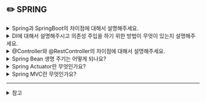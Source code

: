## ✏️ SPRING


<details>
  <summary>Spring과 SpringBoot의 차이점에 대해서 설명해주세요.</summary> 
    Spring은 사용자가 설정 파일이나 빈 객체 등록, 빈 객체간의 의존성을 직접 작성해야하기 때문에 보다 세밀한 작업을 해야할 경우 사용하는 것이 좋습니다.

반면 SpringBoot는 사용자가 보다 쉽게 Spring을 사용할 수 있도록 설정과 의존성 처리를 자동으로 처리해줍니다. 따라서 간단하고 빠르게 Spring 어플리케이션을 개발하고자 하는 경우에 사용하는 것이 좋습니다.

</details>

<details>
  <summary>DI에 대해서 설명해주시고 의존성 주입을 하기 위한 방법이 무엇이 있는지 설명해주세요.</summary> 
  개발자가 Spring 프레임워크에 **의존성을 주입**하면서 객체간의 결합을 느슨하게 만드는 것을 의미합니다.

의존성을 주입하기 위한 방법으로는 생성자 주입, 필드 주입, setter 주입이 있습니다.
</details>

<details>
  <summary>@Controller와 @RestController의 차이점에 대해서 설명해주세요.</summary> 
  @Controller는 Model 객체를 만들어 데이터를 담고 View를 찾을 수 있으며, @ResponseBody를 같이 쓸 경우 객체 데이터를 반환할 수 있습니다.

@RestController는 @Controller에서 @ResponseBody를 합친 것으로, 좀 더 편리하게 사용할 수 있지만 객체 데이터만 반환이 가능합니다.
</details>

<details>
  <summary>Spring Bean 생명 주기는 어떻게 되나요?</summary> 
  
  Spring에서 Bean의 생명 주기는 객체가 생성되고, 의존성이 주입되며, 사용된 후 소멸되는 과정을 의미합니다. 
  
  먼저, Spring 컨테이너가 Bean을 생성한 후, @Autowired 등을 활용하여 필요한 의존성을 주입합니다. 
  
  이후, 초기화 단계에서 @PostConstruct 어노테이션을 사용하면 Bean이 준비된 후 특정 로직을 실행할 수 있습니다. Bean이 애플리케이션에서 정상적으로 사용되다가 컨테이너가 종료될 때는 @PreDestroy를 활용하여 필요한 정리 작업을 수행할 수 있습니다. 
  
  이러한 생명 주기를 활용하면 Bean의 생성과 소멸 과정에서 필요한 설정을 유연하게 제어할 수 있습니다.
</details>

<details>
  <summary>Spring Actuator란 무엇인가요?</summary> 
  
Spring Actuator는 애플리케이션의 상태를 모니터링하고 관리할 수 있도록 도와주는 Spring Boot의 기능입니다. 이를 활용하면 애플리케이션의 헬스 체크, 메트릭 수집, 환경 정보 조회 등의 기능을 쉽게 구현할 수 있습니다. 예를 들어, /actuator/health 엔드포인트를 호출하면 애플리케이션의 현재 상태를 확인할 수 있고, /actuator/metrics를 통해 성능 데이터를 조회할 수 있습니다. 

Spring Actuator는 기본적으로 여러 모니터링 도구와 연동이 가능하며, Prometheus나 Grafana 같은 시스템과 함께 사용하면 보다 효과적인 성능 분석이 가능합니다. 

이를 통해 개발자는 애플리케이션의 상태를 실시간으로 확인하고 장애 발생 시 신속하게 대응할 수 있습니다.

</details>

<details>
  <summary>Spring MVC란 무엇인가요?</summary> 
  
Spring MVC는 Spring Framework에서 제공하는 웹 애플리케이션 개발을 위한 구조입니다. 클라이언트가 HTTP 요청을 보내면, 이를 DispatcherServlet이 가로채고 적절한 컨트롤러로 전달하여 처리한 후, 다시 클라이언트에게 응답하는 방식으로 동작합니다. 컨트롤러에서는 @RequestMapping이나 @GetMapping 등의 어노테이션을 사용하여 요청을 매핑하고, 필요한 비즈니스 로직을 수행한 후 Model과 View를 반환합니다. 

View는 ViewResolver를 통해 적절한 HTML 또는 JSON 형식으로 변환되어 사용자에게 전달됩니다. Spring MVC는 이러한 구조를 통해 명확한 요청-응답 흐름을 제공하며, RESTful API 개발에도 많이 사용됩니다.
</details>

----

<details>
  <summary>참고</summary> 
  
- https://seung-seok.tistory.com/entry/Spring-%EA%B3%BC-SpringBoot-%EC%9D%98-%EC%B0%A8%EC%9D%B4%EC%A0%90

- https://yeo-computerclass.tistory.com/401#%25--Component%25--%25-F%25--%25--Bean%25--%EC%25B-%25A-%EC%25-D%25B-

- https://mangkyu.tistory.com/49

- https://velog.io/@yukina1418/OOP%EC%97%90%EC%84%9C-IoC%EC%99%80-DI%EA%B0%80-%EC%A4%91%EC%9A%94%ED%95%9C-%EC%9D%B4%EC%9C%A0%EC%97%90-%EB%8C%80%ED%95%98%EC%97%AC-%EC%9E%91%EC%84%B1%EC%A4%91
</details>

